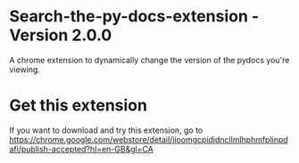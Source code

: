# Search-the-py-docs-extension - Version 2.0.0
A chrome extension to dynamically change the version of the pydocs you're viewing.

# Get this extension
If you want to download and try this extension, go to https://chrome.google.com/webstore/detail/jioomgcpidjdncllmlhphmfplinpdafi/publish-accepted?hl=en-GB&gl=CA
